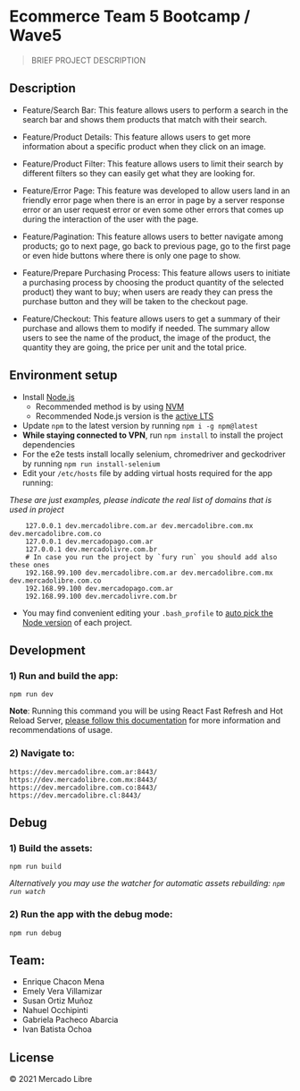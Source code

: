 # Ecommerce Team 5 Bootcamp / Wave5

> BRIEF PROJECT DESCRIPTION

## Description

- Feature/Search Bar: This feature allows users to perform a search in the search bar and shows them products that match with their search.

- Feature/Product Details: This feature allows users to get more information about a specific product when they click on an image.

- Feature/Product Filter: This feature allows users to limit their search by different filters so they can easily get what they are looking for.

- Feature/Error Page: This feature was developed to allow users land in an friendly error page when there is an error in page by a server response error or an user request error or even some other errors that comes up during the interaction of the user with the page.

- Feature/Pagination: This feature allows users to better navigate among products; go to next page, go back to previous page, go to the first page or even hide buttons where there is only one page to show.

- Feature/Prepare Purchasing Process: This feature allows users to initiate a purchasing process by choosing the product quantity of the selected product) they want to buy; when users are ready they can press the purchase button and they will be taken to the checkout page.

- Feature/Checkout: This feature allows users to get a summary of their purchase and allows them to modify if needed. The summary allow users to see the name of the product, the image of the product, the quantity they are going, the price per unit and the total price.

## Environment setup

- Install [Node.js](https://nodejs.org/)
  - Recommended method is by using [NVM](https://github.com/creationix/nvm)
  - Recommended Node.js version is the [active LTS](https://github.com/nodejs/LTS#lts-schedule1)
- Update `npm` to the latest version by running `npm i -g npm@latest`
- **While staying connected to VPN**, run `npm install` to install the project dependencies
- For the e2e tests install locally selenium, chromedriver and geckodriver by running `npm run install-selenium`
- Edit your `/etc/hosts` file by adding virtual hosts required for the app running:

_These are just examples, please indicate the real list of domains that is used in project_

```
    127.0.0.1 dev.mercadolibre.com.ar dev.mercadolibre.com.mx dev.mercadolibre.com.co
    127.0.0.1 dev.mercadopago.com.ar
    127.0.0.1 dev.mercadolivre.com.br
    # In case you run the project by `fury run` you should add also these ones
    192.168.99.100 dev.mercadolibre.com.ar dev.mercadolibre.com.mx dev.mercadolibre.com.co
    192.168.99.100 dev.mercadopago.com.ar
    192.168.99.100 dev.mercadolivre.com.br
```

- You may find convenient editing your `.bash_profile` to [auto pick the Node version](https://github.com/mercadolibre/frontend/wiki/Auto-Picking-Node-version) of each project.

## Development

### 1) Run and build the app:

```
npm run dev
```

**Note**: Running this command you will be using React Fast Refresh and Hot Reload Server, [please follow this documentation](https://nordic.adminml.com/docs/fast-refresh) for more information and recommendations of usage.

### 2) Navigate to:

```
https://dev.mercadolibre.com.ar:8443/
https://dev.mercadolibre.com.mx:8443/
https://dev.mercadolibre.com.co:8443/
https://dev.mercadolibre.cl:8443/

```

## Debug

### 1) Build the assets:

```
npm run build
```

_Alternatively you may use the watcher for automatic assets rebuilding: `npm run watch`_

### 2) Run the app with the debug mode:

```
npm run debug
```

## Team:

- Enrique Chacon Mena
- Emely Vera Villamizar
- Susan Ortiz Muñoz
- Nahuel Occhipinti
- Gabriela Pacheco Abarcia
- Ivan Batista Ochoa

## License

© 2021 Mercado Libre
